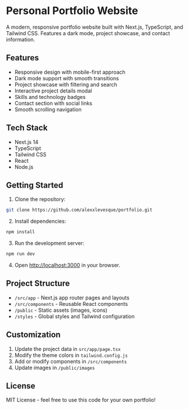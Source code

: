 # Personal Portfolio Website

A modern, responsive portfolio website built with Next.js, TypeScript, and Tailwind CSS. Features a dark mode, project showcase, and contact information.

## Features

- Responsive design with mobile-first approach
- Dark mode support with smooth transitions
- Project showcase with filtering and search
- Interactive project details modal
- Skills and technology badges
- Contact section with social links
- Smooth scrolling navigation

## Tech Stack

- Next.js 14
- TypeScript
- Tailwind CSS
- React
- Node.js

## Getting Started

1. Clone the repository:
```bash
git clone https://github.com/alexxlevesque/portfolio.git
```

2. Install dependencies:
```bash
npm install
```

3. Run the development server:
```bash
npm run dev
```

4. Open [http://localhost:3000](http://localhost:3000) in your browser.

## Project Structure

- `/src/app` - Next.js app router pages and layouts
- `/src/components` - Reusable React components
- `/public` - Static assets (images, icons)
- `/styles` - Global styles and Tailwind configuration

## Customization

1. Update the project data in `src/app/page.tsx`
2. Modify the theme colors in `tailwind.config.js`
3. Add or modify components in `/src/components`
4. Update images in `/public/images`

## License

MIT License - feel free to use this code for your own portfolio!
